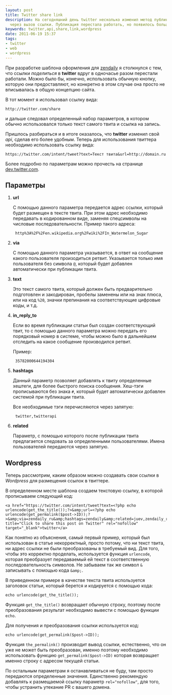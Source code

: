 ```yaml
---
layout: post
title: Twitter share link
description: На сегодняшний день twitter несколько изменил метод публикации записи
  через вызов ссылки. Публикация перестала работать, но появилось больше возможностей.
keywords: twitter,api,share,link,wordpress
date: 2011-06-19 15:37
tags:
- twitter
- web
- wordpress
---
```

При разработке шаблона оформления для [zendaily][1] я столкнулся с тем, что ссылки *поделиться* в **twitter** вдруг в одночасье разом перестали работали. Можно было бы, конечно, использовать обычную кнопку, которую они предоставляют, но конкретно в этом случае она просто не вписывалась в общую концепцию сайта.

В тот момент я использовал ссылку вида:

    http://twitter.com/share

и дальше следовал определенный набор параметров, в котором обычно использовался только текст самого твита и ссылка на запись.

Пришлось разбираться и в итоге оказалось, что **twitter** изменил свой *api*, сделав его более удобным. Теперь для использования твиттера необходимо использовать ссылку вида:

    https://twitter.com/intent/tweet?text=Текст твита&url=http://domain.ru

Более подробно по параметрам можно прочесть на странице [dev.twitter.com][2].

## Параметры

1. **url**

    С помощью данного параметра передается адрес ссылки, который будет размещен в тексте твита. При этом адрес необходимо передавать в кодированном виде, заменяя спецсимволы на числовые последовательности. Пример такого адреса:

        http%3A%2F%2Fen.wikipedia.org%2Fwiki%2FIn_Watermelon_Sugar

2. **via**

    С помощью данного параметра указывается, в ответ на сообщение какого пользователя произодиться ретвит. Указывается только имя пользователя без символа `@`, который будет добавлен автоматически при публикации твита.

3. **text**

    Это текст самого твита, который должен быть предварительно подготовлен и закодирован, пробелы заменены или на знак плюса, или на код `%20`, значки препинания на соответствующие цифровые коды, и т.д.

4. **in\_reply\_to**

    Если во время публикации статьи был создан соответствующий твит, то с помощью данного параметра можно передать его порядковый номер в системе, чтобы можно было в дальнейшем отследить на какое сообщение производился ретвит.

    Пример:

        35782000644194304

5. **hashtags**

    Данный параметр позволяет добавлять к твиту определенные хештеги, для более быстрого поиска сообщения. Хеш-тэги прописываются без знака `#`, который будет автоматически добавлен системой при публикации твита.

    Все необходимые тэги перечисляются через запятую:

        twitter,twitterapi

6. **related**

    Параметр, с помощью которого после публикации твита предлагается следовать за определенными пользователями. Имена пользователей передаются через запятую.

## Wordpress

Теперь рассмотрим, каким образом можно создавать свои ссылки в *Wordpress* для размещения ссылок в твиттере.

В определенном месте шаблона создаем текстовую ссылку, в которой прописываем следующий код:

    <a href="https://twitter.com/intent/tweet?text=<?php echo urlencode(get_the_title());?>&amp;url=<?php echo urlencode(get_permalink($post->ID));?>&amp;via=zendaily_ru&amp;hashtags=zendaily&amp;related=juev,zendaily_ru,dmitry_diez" title="Click to share this post on Twitter" rel="nofollow" target="_blank">twitter</a>

Как понятно из объяснения, самый первый пример, который был использован в статье некорректный, просто потому, что ни текст твита, ни адрес ссылки не были преобразованы в требуемый вид. Для того, чтобы это корректно проделать, используется функция `urlencode`, которая преобразует передаваемый ей текст в соответственную последовательность символов. Не забываем так же символ `&` записывать с помощью кода `&amp;`.

В приведенном примере в качестве текста твита используется заголовок статьи, который берется и кодируется с помощью кода:

    echo urlencode(get_the_title());

Функция `get_the_title()` возвращает обычную строку, поэтому после преобразования результат необходимо вывести с помощью функции `echo`.

Для получения и преобразования ссылки используется код:

    echo urlencode(get_permalink($post->ID));

Функция `the_permalink()` производит вывод ссылки, естественно, что он уже не может быть преобразован, именно поэтому необходимо использовать функцию `get_permalink($post->ID)` которая возвращает именно строку с адресом текущей статьи.

По остальным параметрам я останавливаться не буду, там просто передаются определенные значения. Единственно рекомендую добавлять к размещаемой ссылку параметр `rel="nofollow"`, для того, чтобы устранить утекание PR с вашего домена.

[1]: http://zendaily.ru
[2]: http://dev.twitter.com/pages/intents
